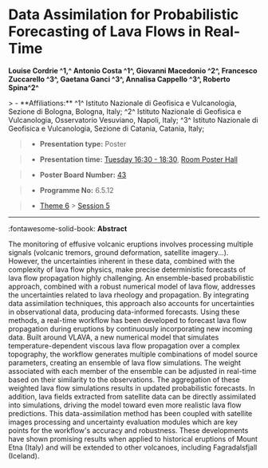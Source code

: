 # Data Assimilation for Probabilistic Forecasting of Lava Flows in Real-Time

**Louise Cordrie ^1,^ Antonio Costa ^1^, Giovanni Macedonio ^2^, Francesco Zuccarello ^3^, Gaetana Ganci ^3^, Annalisa Cappello ^3^, Roberto Spina^2^**

<!-- more -->> - **Affiliations:** ^1^ Istituto Nazionale di Geofisica e Vulcanologia, Sezione di Bologna, Bologna, Italy; ^2^ Istituto Nazionale di Geofisica e Vulcanologia, Osservatorio Vesuviano, Napoli, Italy; ^3^ Istituto Nazionale di Geofisica e Vulcanologia, Sezione di Catania, Catania, Italy;

> - **Presentation type:** Poster

> - **Presentation time:** [Tuesday 16:30 - 18:30](../sessions_comparison.md#__tabbed_2_6), [Room Poster Hall](../maps_venue.md#__tabbed_1_1)

> - **Poster Board Number:** [43](../map_poster_boards.md#tuesday)

> - **Programme No:** 6.5.12

> - [Theme 6](../theme6.md) > [Session 5](../sessions/session-6-5.md)

--- 

:fontawesome-solid-book: **Abstract**

The monitoring of effusive volcanic eruptions involves processing multiple signals (volcanic tremors, ground deformation, satellite imagery...). However, the uncertainties inherent in these data, combined with the complexity of lava flow physics, make precise deterministic forecasts of lava flow propagation highly challenging.
An ensemble-based probabilistic approach, combined with a robust numerical model of lava flow, addresses the uncertainties related to lava rheology and propagation. By integrating data assimilation techniques, this approach also accounts for uncertainties in observational data, producing data-informed forecasts. Using these methods, a real-time workflow has been developed to forecast lava flow propagation during eruptions by continuously incorporating new incoming data.
Built around VLAVA, a new numerical model that simulates temperature-dependent viscous lava flow propagation over a complex topography, the workflow generates multiple combinations of model source parameters, creating an ensemble of lava flow simulations. The weight associated with each member of the ensemble can be adjusted in real-time based on their similarity to the observations. The aggregation of these weighted lava flow simulations results in updated probabilistic forecasts. In addition, lava fields extracted from satellite data can be directly assimilated into simulations, driving the model toward even more realistic lava flow predictions. This data-assimilation method has been coupled with satellite images processing and uncertainty evaluation modules which are key points for the workflow's accuracy and robustness.
These developments have shown promising results when applied to historical eruptions of Mount Etna (Italy) and will be extended to other volcanoes, including Fagradalsfjall (Iceland).

